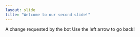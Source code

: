 ```yaml
---
layout: slide
title: "Welcome to our second slide!"
---
```

A change requested by the bot
Use the left arrow to go back!
